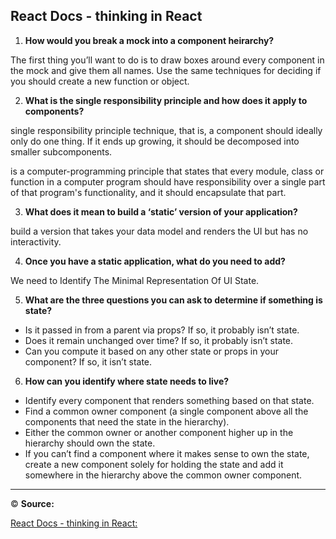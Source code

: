 ## React Docs - thinking in React
1. **How would you break a mock into a component heirarchy?**

The first thing you’ll want to do is to draw boxes around every component in the mock and give them all names.
Use the same techniques for deciding if you should create a new function or object.

2. **What is the single responsibility principle and how does it apply to components?**

single responsibility principle technique, that is, a component should ideally only do one thing. If it ends up growing, it should be decomposed into smaller subcomponents.

is a computer-programming principle that states that every module, class or function in a computer program should have responsibility over a single part of that program's functionality, and it should encapsulate that part.

3. **What does it mean to build a ‘static’ version of your application?**

build a version that takes your data model and renders the UI but has no interactivity.

4. **Once you have a static application, what do you need to add?**

We need to Identify The Minimal Representation Of UI State.

5. **What are the three questions you can ask to determine if something is state?**

- Is it passed in from a parent via props? If so, it probably isn’t state.
- Does it remain unchanged over time? If so, it probably isn’t state.
- Can you compute it based on any other state or props in your component? If so, it isn’t state.

6. **How can you identify where state needs to live?**

- Identify every component that renders something based on that state.
- Find a common owner component (a single component above all the components that need the state in the hierarchy).
- Either the common owner or another component higher up in the hierarchy should own the state.
- If you can’t find a component where it makes sense to own the state, create a new component solely for holding the state and add it somewhere in the hierarchy above the common owner component.


-----------------------

&copy; **Source:** 

[React Docs - thinking in React:](https://reactjs.org/docs/thinking-in-react.html)